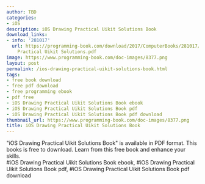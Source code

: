 ```yaml
---
author: TBD
categories:
- iOS
description: iOS Drawing Practical Uikit Solutions Book
download_links:
- info: '281017'
  url: https://programming-book.com/download/2017/ComputerBooks/281017/iOS Drawing
    Practical Uikit Solutions.pdf
image: https://www.programming-book.com/doc-images/8377.png
layout: post
permalink: /ios-drawing-practical-uikit-solutions-book.html
tags:
- free book download
- free pdf download
- free programming ebook
- pdf free
- iOS Drawing Practical Uikit Solutions Book ebook
- iOS Drawing Practical Uikit Solutions Book pdf
- iOS Drawing Practical Uikit Solutions Book pdf download
thumbnail_url: https://www.programming-book.com/doc-images/8377.png
title: iOS Drawing Practical Uikit Solutions Book
---
```


 
<div class="item-desc text-justify">
  "iOS Drawing Practical Uikit Solutions Book" is available in PDF format. This books is free to download. Learn from this free book and enhance your skills.
  <br>
  #iOS Drawing Practical Uikit Solutions Book ebook, #iOS Drawing Practical Uikit Solutions Book pdf, #iOS Drawing Practical Uikit Solutions Book pdf download
</div>